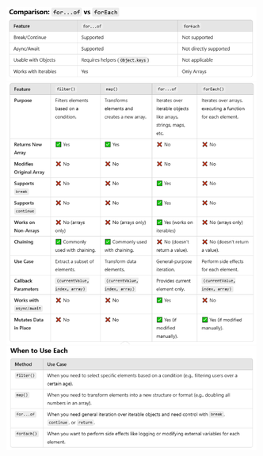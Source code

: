 <img src="./utils/forOf_forEach.png">
<!--  -->
<img src="./utils/differences.png">
<!--  -->
<img src="./utils/whenToUse.png">